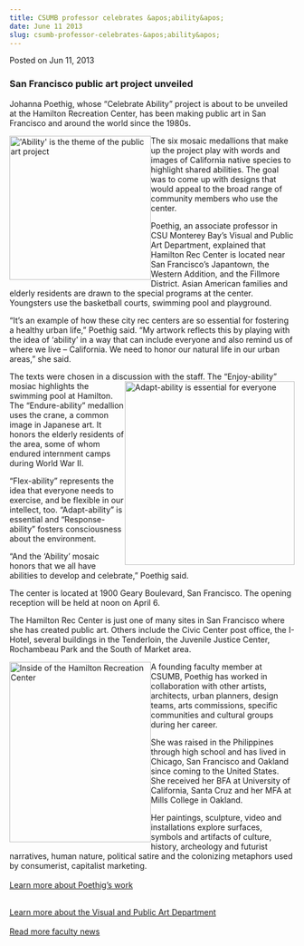 ```yaml
---
title: CSUMB professor celebrates &apos;ability&apos;
date: June 11 2013
slug: csumb-professor-celebrates-&apos;ability&apos;
---
```


 



<span class="date">Posted on Jun 11, 2013    </span>
<h3>San Francisco public art project unveiled</h3>
<p>Johanna Poethig, whose &#x201C;Celebrate Ability&#x201D; project is about to
be unveiled at the Hamilton Recreation Center, has been making
public art in San Francisco and around the world since the
1980s.</p>
<p><img alt="&apos;Ability&apos; is the theme of the public art project" src="https://news.csumb.edu/sites/default/files/65/attachments/news/images/ability_2.jpg" style="float:left; width:250px; height:254px">The six mosaic
medallions that make up the project play with words and images of
California native species to highlight shared abilities. The goal
was to come up with designs that would appeal to the broad range of
community members who use the center.</img></p>
<p>Poethig, an associate professor in CSU Monterey Bay&#x2019;s Visual and
Public Art Department, explained that Hamilton Rec Center is
located near San Francisco&#x2019;s Japantown, the Western Addition, and
the Fillmore District. Asian American families and elderly
residents are drawn to the special programs at the center.
Youngsters use the basketball courts, swimming pool and
playground.</p>
<p>&#x201C;It&#x2019;s an example of how these city rec centers are so essential
for fostering a healthy urban life,&#x201D; Poethig said.&#xA0;&#x201C;My artwork
reflects this by playing with the idea of &#x2018;ability&#x2019; in a way that
can include everyone and also remind us of where we live &#x2013;
California. We need to honor our natural life in our urban areas,&#x201D;
she said.</p>
<p>The texts were chosen in a discussion with the staff. The
&#x201C;Enjoy-ability&#x201D; mosiac highlights the&#xA0;<img alt="Adapt-ability is essential for everyone" src="https://news.csumb.edu/sites/default/files/65/attachments/news/images/adapt.jpg" style="float:right; width:300px; height:324px">swimming pool at
Hamilton. The &#x201C;Endure-ability&#x201D; medallion uses the crane, a common
image in Japanese art. It honors the elderly residents of the area,
some of whom endured internment camps during World War II.</img></p>
<p>&#x201C;Flex-ability&#x201D; represents the idea that everyone needs to
exercise, and be flexible in our intellect, too. &#x201C;Adapt-ability&#x201D; is
essential and &#x201C;Response-ability&#x201D; fosters consciousness about the
environment.</p>
<p>&#x201C;And the &#x2018;Ability&#x2019; mosaic honors that we all have abilities to
develop and celebrate,&#x201D; Poethig said.</p>
<p>The center is located at 1900 Geary Boulevard, San Francisco.
The opening reception will be held at noon on April 6.</p>
<p>The Hamilton Rec Center is just one of many sites in San
Francisco where she has created public art. Others include the
Civic Center post office, the I-Hotel, several buildings in the
Tenderloin, the Juvenile Justice Center, Rochambeau Park and the
South of Market area.</p>
<p><img alt="Inside of the Hamilton Recreation Center" src="https://news.csumb.edu/sites/default/files/65/attachments/news/images/rec_center.png" style="float:left; width:250px; height:318px">A founding faculty
member at CSUMB, Poethig has worked in collaboration with other
artists, architects, urban planners, design teams, arts
commissions, specific communities and cultural groups during her
career.</img></p>
<p>She was raised in the Philippines through high school and has
lived in Chicago, San Francisco and Oakland since coming to the
United States. She received her BFA at University of California,
Santa Cruz and her MFA at Mills College in Oakland.</p>
<p>Her paintings, sculpture, video and installations explore
surfaces, symbols and artifacts of culture, history, archeology and
futurist narratives, human nature, political satire and the
colonizing metaphors used by consumerist, capitalist
marketing.&#xA0;<br>
<br>
<a href="https://johannapoethig.com/" rel="nofollow">Learn more
about Poethig&#x2019;s work</a></br></br></p>
<p><a href="https://csumb.edu/art" rel="nofollow">Learn more about
the Visual and Public Art Department</a><br>
<br>
<a href="../../../2012/nov/25/faculty-highlights.html" rel="nofollow">Read more faculty news</a><br>
<br>
&#xA0;</br></br></br></br></p>





 
